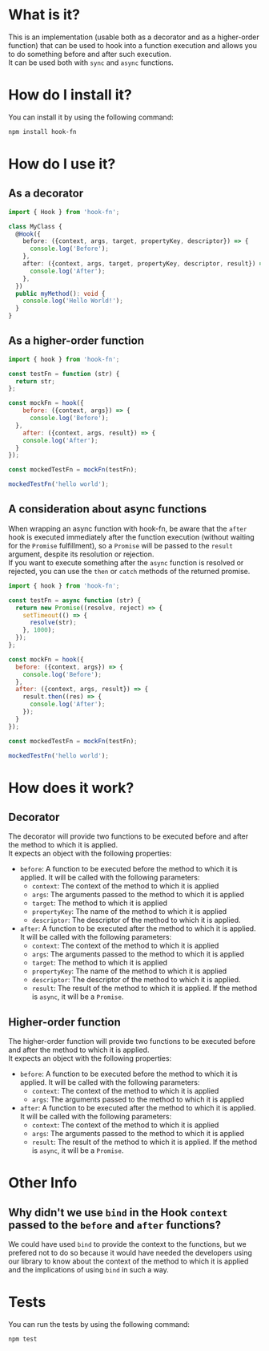 # What is it?

This is an implementation (usable both as a decorator and as a higher-order function) that can be used to hook into a function execution and allows you to do something before and after such execution.  
It can be used both with `sync` and `async` functions.

# How do I install it?

You can install it by using the following command:

```bash
npm install hook-fn
```

# How do I use it?

## As a decorator

```typescript
import { Hook } from 'hook-fn';

class MyClass {
  @Hook({
    before: ({context, args, target, propertyKey, descriptor}) => {
      console.log('Before');
    },
    after: ({context, args, target, propertyKey, descriptor, result}) => {
      console.log('After');
    },
  })
  public myMethod(): void {
    console.log('Hello World!');
  }
}
```

## As a higher-order function

```js
import { hook } from 'hook-fn';

const testFn = function (str) {
  return str;
};

const mockFn = hook({
    before: ({context, args}) => {
      console.log('Before');
  },
    after: ({context, args, result}) => {
    console.log('After');
  }
});

const mockedTestFn = mockFn(testFn);

mockedTestFn('hello world');
```

## A consideration about async functions

When wrapping an async function with hook-fn, be aware that the `after` hook is executed immediately after the function execution (without waiting for the `Promise` fulfillment), so a `Promise` will be passed to the `result` argument, despite its resolution or rejection.  
If you want to execute something after the `async` function is resolved or rejected, you can use the `then` or `catch` methods of the returned promise.

```js
import { hook } from 'hook-fn';

const testFn = async function (str) {
  return new Promise((resolve, reject) => {
    setTimeout(() => {
      resolve(str);
    }, 1000);
  });
};

const mockFn = hook({
  before: ({context, args}) => {
    console.log('Before');
  },
  after: ({context, args, result}) => {
    result.then((res) => {
      console.log('After');
    });
  }
});

const mockedTestFn = mockFn(testFn);

mockedTestFn('hello world');
```

# How does it work?

## Decorator
The decorator will provide two functions to be executed before and after the method to which it is applied.  
It expects an object with the following properties:  
- `before`: A function to be executed before the method to which it is applied. It will be called with the following parameters:
  - `context`: The context of the method to which it is applied
  - `args`: The arguments passed to the method to which it is applied
  - `target`: The method to which it is applied
  - `propertyKey`: The name of the method to which it is applied
  - `descriptor`: The descriptor of the method to which it is applied.
- `after`: A function to be executed after the method to which it is applied. It will be called with the following parameters:
  - `context`: The context of the method to which it is applied
  - `args`: The arguments passed to the method to which it is applied
  - `target`: The method to which it is applied
  - `propertyKey`: The name of the method to which it is applied
  - `descriptor`: The descriptor of the method to which it is applied.
  - `result`: The result of the method to which it is applied. If the method is `async`, it will be a `Promise`.


## Higher-order function

The higher-order function will provide two functions to be executed before and after the method to which it is applied.  
It expects an object with the following properties:
- `before`: A function to be executed before the method to which it is applied. It will be called with the following parameters:
  - `context`: The context of the method to which it is applied
  - `args`: The arguments passed to the method to which it is applied
- `after`: A function to be executed after the method to which it is applied. It will be called with the following parameters:
  - `context`: The context of the method to which it is applied
  - `args`: The arguments passed to the method to which it is applied
  - `result`: The result of the method to which it is applied. If the method is `async`, it will be a `Promise`.

# Other Info

## Why didn't we use `bind` in the Hook `context` passed to the `before` and `after` functions?

We could have used `bind` to provide the context to the functions, but we prefered not to do so because it would have needed the developers using our library to know about the context of the method to which it is applied and the implications of using `bind` in such a way.

# Tests

You can run the tests by using the following command:

```bash
npm test
```
